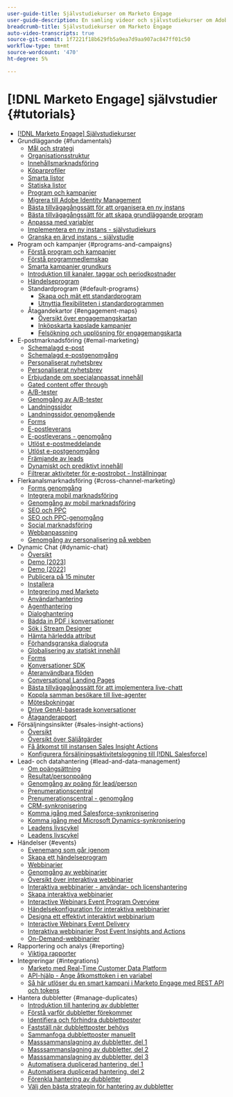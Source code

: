 ```yaml
---
user-guide-title: Självstudiekurser om Marketo Engage
user-guide-description: En samling videor och självstudiekurser om Adobe Marketo Engage.
breadcrumb-title: Självstudiekurser om Marketo Engage
auto-video-transcripts: true
source-git-commit: 1f7221f18b629fb5a9ea7d9aa907ac847ff01c50
workflow-type: tm+mt
source-wordcount: '470'
ht-degree: 5%

---
```



# [!DNL Marketo Engage] självstudier {#tutorials}

+ [[!DNL Marketo Engage] Självstudiekurser](/help/_marketo-main/overview.md)
+ Grundläggande {#fundamentals}
   + [Mål och strategi](/help/fundamentals/goals-and-strategy-learn.md)
   + [Organisationsstruktur](/help/fundamentals/organizational-structure-learn.md)
   + [Innehållsmarknadsföring](/help/fundamentals/content-marketing-learn.md)
   + [Köparprofiler](/help/fundamentals/buyer-personas-learn.md)
   + [Smarta listor](/help/fundamentals/smart-lists.md)
   + [Statiska listor](/help/fundamentals/static-lists.md)
   + [Program och kampanjer](/help/fundamentals/programs-and-campaigns.md)
   + [Migrera till Adobe Identity Management](/help/fundamentals/migrating-to-adobe-identity-management.md)
   + [Bästa tillvägagångssätt för att organisera en ny instans](/help/fundamentals/best-practices-to-organize-a-new-instance.md)
   + [Bästa tillvägagångssätt för att skapa grundläggande program](/help/fundamentals/best-practices-for-creating-foundational-programs.md)
   + [Anpassa med variabler](/help/personalization/personalize-with-tokens.md)
   + [Implementera en ny instans - självstudiekurs](https://experienceleague.adobe.com/sv/docs/experiences-by-you/implementing-new-instance/overview)
   + [Granska en ärvd instans - självstudie](https://experienceleague.adobe.com/docs/marketo-learn/auditing-an-inherited-instance/overview.html?lang=sv-SE)
+ Program och kampanjer {#programs-and-campaigns}
   + [Förstå program och kampanjer](/help/programs/understanding-programs-and-campaigns.md)
   + [Förstå programmedlemskap](/help/programs/understanding-program-membership.md)
   + [Smarta kampanjer grundkurs](/help/campaigns/smart-campaigns-101.md)
   + [Introduktion till kanaler, taggar och periodkostnader](/help/campaigns/channels-tags-period-costs.md)
   + [Händelseprogram](/help/programs/event-programs.md)
   + Standardprogram {#default-programs}
      + [Skapa och mät ett standardprogram](/help/programs/create-and-measure-default-programs.md)
      + [Utnyttja flexibiliteten i standardprogrammen](/help/programs/leverage-the-flexibility-of-default-programs.md)
   + Åtagandekartor {#engagement-maps}
      + [Översikt över engagemangskartan](/help/engagement-maps/engagement-map-overview.md)
      + [Inköpskarta kapslade kampanjer](/help/engagement-maps/engagement-map-nested-campaign.md)
      + [Felsökning och upplösning för engagemangskarta](/help/engagement-maps/engagement-map-error-detection-and-resolution.md)
+ E-postmarknadsföring {#email-marketing}
   + [Schemalagd e-post](/help/email-marketing/scheduled-email-learn.md)
   + [Schemalagd e-postgenomgång](/help/email-marketing/scheduled-email-watch.md)
   + [Personaliserat nyhetsbrev](/help/email-marketing/personalized-newsletter-learn.md)
   + [Personaliserat nyhetsbrev](/help/email-marketing/personalized-newsletter-watch.md)
   + [Erbjudande om specialanpassat innehåll](/help/email-marketing/gated-content-offer-learn.md)
   + [Gated content offer through](/help/email-marketing/gated-content-offer-watch.md)
   + [A/B-tester](/help/email-marketing/ab-testing-learn.md)
   + [Genomgång av A/B-tester](/help/email-marketing/ab-testing-watch.md)
   + [Landningssidor](/help/email-marketing/landing-pages-learn.md)
   + [Landningssidor genomgående](/help/email-marketing/landing-pages-watch.md)
   + [Forms](/help/email-marketing/forms-learn.md)
   + [E-postleverans](/help/email-marketing/email-deliverability-learn.md)
   + [E-postleverans - genomgång](/help/email-marketing/email-deliverability-watch.md)
   + [Utlöst e-postmeddelande](/help/email-marketing/triggered-email-learn.md)
   + [Utlöst e-postgenomgång](/help/email-marketing/triggered-email-watch.md)
   + [Främjande av leads](/help/email-marketing/lead-nuturing-learn.md)
   + [Dynamiskt och prediktivt innehåll](/help/email-marketing/dynamic-and-predictive-content-learn.md)
   + [Filtrerar aktiviteter för e-postrobot - Inställningar](/help/filtering-email-bot-activities/setup.md)
+ Flerkanalsmarknadsföring {#cross-channel-marketing}
   + [Forms genomgång](/help/email-marketing/forms-watch.md)
   + [Integrera mobil marknadsföring](/help/cross-channel-marketing/mobile-marketing-learn.md)
   + [Genomgång av mobil marknadsföring](/help/cross-channel-marketing/mobile-marketing-watch.md)
   + [SEO och PPC](/help/cross-channel-marketing/seo-and-ppc-learn.md)
   + [SEO och PPC-genomgång](/help/cross-channel-marketing/seo-and-ppc-watch.md)
   + [Social marknadsföring](/help/cross-channel-marketing/social-marketing-learn.md)
   + [Webbanpassning](/help/cross-channel-marketing/web-personalization-learn.md)
   + [Genomgång av personalisering på webben](/help/cross-channel-marketing/web-personalization-watch.md)
+ Dynamic Chat {#dynamic-chat}
   + [Översikt](/help/dynamic-chat/dynamic-chat-overview.md)
   + [Demo [2023]](/help/dynamic-chat/product-tour.md)
   + [Demo [2022]](/help/dynamic-chat/product-tour-2022.md)
   + [Publicera på 15 minuter](/help/dynamic-chat/go-live-in-15-minutes.md)
   + [Installera](/help/dynamic-chat/setup.md)
   + [Integrering med Marketo](/help/dynamic-chat/marketo-integration.md)
   + [Användarhantering](/help/dynamic-chat/user-management.md)
   + [Agenthantering](/help/dynamic-chat/agent-management.md)
   + [Dialoghantering](/help/dynamic-chat/dialogue-management.md)
   + [Bädda in PDF i konversationer](/help/dynamic-chat/document-cloud-integration.md)
   + [Sök i Stream Designer](/help/dynamic-chat/search-in-stream-designer.md)
   + [Hämta härledda attribut](/help/dynamic-chat/capture-inferred-attributes.md)
   + [Förhandsgranska dialogruta](/help/dynamic-chat/dialogue-preview.md)
   + [Globalisering av statiskt innehåll](/help/dynamic-chat/globalization-of-static-content.md)
   + [Forms](/help/dynamic-chat/conversational-forms.md)
   + [Konversationer SDK](/help/dynamic-chat/conversations-sdk.md)
   + [Återanvändbara flöden](/help/dynamic-chat/reusable-flows.md)
   + [Conversational Landing Pages](/help/dynamic-chat/conversational-landing-pages.md)
   + [Bästa tillvägagångssätt för att implementera live-chatt](/help/dynamic-chat/live-chat-best-practices.md)
   + [Koppla samman besökare till live-agenter](/help/dynamic-chat/connect-visitors-to-live-agents.md)
   + [Mötesbokningar](/help/dynamic-chat/meeting-booking.md)
   + [Drive GenAI-baserade konversationer](/help/dynamic-chat/gen-ai-features.md)
   + [Åtaganderapport](/help/dynamic-chat/engagement-report.md)
+ Försäljningsinsikter {#sales-insight-actions}
   + [Översikt](/help/sales-insight-actions/overview.md)
   + [Översikt över Säljåtgärder](/help/sales-insight-actions/sales-insight-actions-overview.md)
   + [Få åtkomst till instansen Sales Insight Actions](/help/sales-insight-actions/accessing-your-sales-insight-actions-instance.md)
   + [Konfigurera försäljningsaktivitetsloggning till  [!DNL Salesforce]](/help/sales-insight-actions/configure-sales-activity-logging-to-salesforce.md)
+ Lead- och datahantering {#lead-and-data-management}
   + [Om poängsättning](/help/lead-and-data-management/understanding-scoring.md)
   + [Resultat/personpoäng](/help/lead-and-data-management/lead-scoring-learn.md)
   + [Genomgång av poäng för lead/person](/help/lead-and-data-management/lead-scoring-watch.md)
   + [Prenumerationscentral](/help/lead-and-data-management/subscription-center-learn.md)
   + [Prenumerationscentral - genomgång](/help/lead-and-data-management/subscription-center-watch.md)
   + [CRM-synkronisering](/help/lead-and-data-management/crm-sync-learn.md)
   + [Komma igång med Salesforce-synkronisering](/help/integrations/salesforce-sync-setup.md)
   + [Komma igång med Microsoft Dynamics-synkronisering](/help/integrations/microsoft-dynamics-sync-setup.md)
   + [Leadens livscykel](/help/lead-and-data-management/lead-lifecycle-learn.md)
   + [Leadens livscykel](/help/lead-and-data-management/lead-lifecycle-watch.md)
+ Händelser {#events}
   + [Evenemang som går igenom](/help/events/events-watch.md)
   + [Skapa ett händelseprogram](/help/events/events-learn.md)
   + [Webbinarier](/help/events/webinar-learn.md)
   + [Genomgång av webbinarier](/help/events/webinar-watch.md)
   + [Översikt över interaktiva webbinarier](/help/events/interactive-webinars-overview.md)
   + [Interaktiva webbinarier - användar- och licenshantering](/help/events/interactive-webinars-user-and-license-management.md)
   + [Skapa interaktiva webbinarier](/help/events/interactive-webinars-event-program-creation.md)
   + [Interactive Webinars Event Program Overview](/help/events/interactive-webinars-event-program-overview.md)
   + [Händelsekonfiguration för interaktiva webbinarier](/help/events/interactive-webinars-event-configuration.md)
   + [Designa ett effektivt interaktivt webbinarium](/help/events/design-an-effective-interactive-webinar.md)
   + [Interactive Webinars Event Delivery](/help/events/interactive-webinars-event-delivery.md)
   + [Interaktiva webbinarier Post Event Insights and Actions](/help/events/interactive-webinars-post-event-insights-and-actions.md)
   + [On-Demand-webbinarier](/help/events/on-demand-webinars.md)
+ Rapportering och analys {#reporting}
   + [Viktiga rapporter](/help/reporting/key-reports.md)
+ Integreringar {#integrations}
   + [Marketo med Real-Time Customer Data Platform](https://experienceleague.adobe.com/docs/platform-learn/tutorials/sources/ingest-data-from-marketo.html?lang=sv-SE)
   + [API-hjälp - Ange åtkomsttoken i en variabel](/help/integrations/api-set-access-token-variable.md)
   + [Så här utlöser du en smart kampanj i Marketo Engage med REST API och tokens](/help/integrations/trigger-smart-campaign-rest-api.md)
+ Hantera dubbletter {#manage-duplicates}
   + [Introduktion till hantering av dubbletter](/help/managing-duplicates/introduction-managing-duplicates.md)
   + [Förstå varför dubbletter förekommer](/help/managing-duplicates/why-duplicates-occur.md)
   + [Identifiera och förhindra dubblettposter](/help/managing-duplicates/identify-prevent-duplicates.md)
   + [Fastställ när dubblettposter behövs](/help/managing-duplicates/determine-necessary-duplicates.md)
   + [Sammanfoga dubblettposter manuellt](/help/managing-duplicates/merge-manually.md)
   + [Masssammanslagning av dubbletter, del 1](/help/managing-duplicates/bulk-merge-part-1.md)
   + [Masssammanslagning av dubbletter, del 2](/help/managing-duplicates/bulk-merge-part-2.md)
   + [Masssammanslagning av dubbletter, del 3](/help/managing-duplicates/bulk-merge-part-3.md)
   + [Automatisera duplicerad hantering, del 1](/help/managing-duplicates/automate-integration-part-1.md)
   + [Automatisera duplicerad hantering, del 2](/help/managing-duplicates/automate-integration-part-2.md)
   + [Förenkla hantering av dubbletter](/help/managing-duplicates/simplify-acs.md)
   + [Välj den bästa strategin för hantering av dubbletter](/help/managing-duplicates/duplicate-strategy.md)
